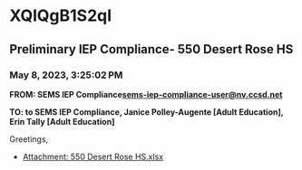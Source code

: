 # XQlQgB1S2qI
## Preliminary IEP Compliance- 550 Desert Rose HS
### May 8, 2023, 3:25:02 PM
**FROM: SEMS IEP Compliance<sems-iep-compliance-user@nv.ccsd.net>**

**TO: to SEMS IEP Compliance, Janice Polley-Augente [Adult Education], Erin Tally [Adult Education]**


Greetings, 





* [Attachment: 550 Desert Rose HS.xlsx](XQlQgB1S2qI-attachment-1.xlsx)
